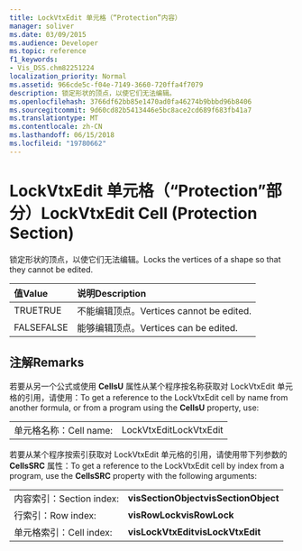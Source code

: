 ```yaml
---
title: LockVtxEdit 单元格（“Protection”内容）
manager: soliver
ms.date: 03/09/2015
ms.audience: Developer
ms.topic: reference
f1_keywords:
- Vis_DSS.chm82251224
localization_priority: Normal
ms.assetid: 966cde5c-f04e-7149-3660-720ffa4f7079
description: 锁定形状的顶点，以使它们无法编辑。
ms.openlocfilehash: 3766df62bb85e1470ad0fa46274b9bbbd96b8406
ms.sourcegitcommit: 9d60cd82b5413446e5bc8ace2cd689f683fb41a7
ms.translationtype: MT
ms.contentlocale: zh-CN
ms.lasthandoff: 06/15/2018
ms.locfileid: "19780662"
---
```

# <a name="lockvtxedit-cell-protection-section"></a><span data-ttu-id="c03b5-103">LockVtxEdit 单元格（“Protection”部分）</span><span class="sxs-lookup"><span data-stu-id="c03b5-103">LockVtxEdit Cell (Protection Section)</span></span>

<span data-ttu-id="c03b5-104">锁定形状的顶点，以使它们无法编辑。</span><span class="sxs-lookup"><span data-stu-id="c03b5-104">Locks the vertices of a shape so that they cannot be edited.</span></span>
  
|<span data-ttu-id="c03b5-105">**值**</span><span class="sxs-lookup"><span data-stu-id="c03b5-105">**Value**</span></span>|<span data-ttu-id="c03b5-106">**说明**</span><span class="sxs-lookup"><span data-stu-id="c03b5-106">**Description**</span></span>|
|:-----|:-----|
|<span data-ttu-id="c03b5-107">TRUE</span><span class="sxs-lookup"><span data-stu-id="c03b5-107">TRUE</span></span>  <br/> |<span data-ttu-id="c03b5-108">不能编辑顶点。</span><span class="sxs-lookup"><span data-stu-id="c03b5-108">Vertices cannot be edited.</span></span>  <br/> |
|<span data-ttu-id="c03b5-109">FALSE</span><span class="sxs-lookup"><span data-stu-id="c03b5-109">FALSE</span></span>  <br/> |<span data-ttu-id="c03b5-110">能够编辑顶点。</span><span class="sxs-lookup"><span data-stu-id="c03b5-110">Vertices can be edited.</span></span>  <br/> |
   
## <a name="remarks"></a><span data-ttu-id="c03b5-111">注解</span><span class="sxs-lookup"><span data-stu-id="c03b5-111">Remarks</span></span>

<span data-ttu-id="c03b5-112">若要从另一个公式或使用 **CellsU** 属性从某个程序按名称获取对 LockVtxEdit 单元格的引用，请使用：</span><span class="sxs-lookup"><span data-stu-id="c03b5-112">To get a reference to the LockVtxEdit cell by name from another formula, or from a program using the **CellsU** property, use:</span></span> 
  
|||
|:-----|:-----|
|<span data-ttu-id="c03b5-113">单元格名称：</span><span class="sxs-lookup"><span data-stu-id="c03b5-113">Cell name:</span></span>  <br/> |<span data-ttu-id="c03b5-114">LockVtxEdit</span><span class="sxs-lookup"><span data-stu-id="c03b5-114">LockVtxEdit</span></span>  <br/> |
   
<span data-ttu-id="c03b5-115">若要从某个程序按索引获取对 LockVtxEdit 单元格的引用，请使用带下列参数的 **CellsSRC** 属性：</span><span class="sxs-lookup"><span data-stu-id="c03b5-115">To get a reference to the LockVtxEdit cell by index from a program, use the **CellsSRC** property with the following arguments:</span></span> 
  
|||
|:-----|:-----|
|<span data-ttu-id="c03b5-116">内容索引：</span><span class="sxs-lookup"><span data-stu-id="c03b5-116">Section index:</span></span>  <br/> |<span data-ttu-id="c03b5-117">**visSectionObject**</span><span class="sxs-lookup"><span data-stu-id="c03b5-117">**visSectionObject**</span></span> <br/> |
|<span data-ttu-id="c03b5-118">行索引：</span><span class="sxs-lookup"><span data-stu-id="c03b5-118">Row index:</span></span>  <br/> |<span data-ttu-id="c03b5-119">**visRowLock**</span><span class="sxs-lookup"><span data-stu-id="c03b5-119">**visRowLock**</span></span> <br/> |
|<span data-ttu-id="c03b5-120">单元格索引：</span><span class="sxs-lookup"><span data-stu-id="c03b5-120">Cell index:</span></span>  <br/> |<span data-ttu-id="c03b5-121">**visLockVtxEdit**</span><span class="sxs-lookup"><span data-stu-id="c03b5-121">**visLockVtxEdit**</span></span> <br/> |
   

